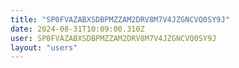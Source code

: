 ```yaml
---
title: "SP0FVAZABXSDBPMZZAM2DRV8M7V4JZGNCVQ0SY9J"
date: 2024-08-31T10:09:00.310Z
user: SP0FVAZABXSDBPMZZAM2DRV8M7V4JZGNCVQ0SY9J
layout: "users"
---
```

    